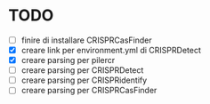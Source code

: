 # TODO
- [ ] finire di installare CRISPRCasFinder 
- [x] creare link per environment.yml di CRISPRDetect
- [x] creare parsing per pilercr
- [ ] creare parsing per CRISPRDetect
- [ ] creare parsing per CRISPRidentify
- [ ] creare parsing per CRISPRCasFinder